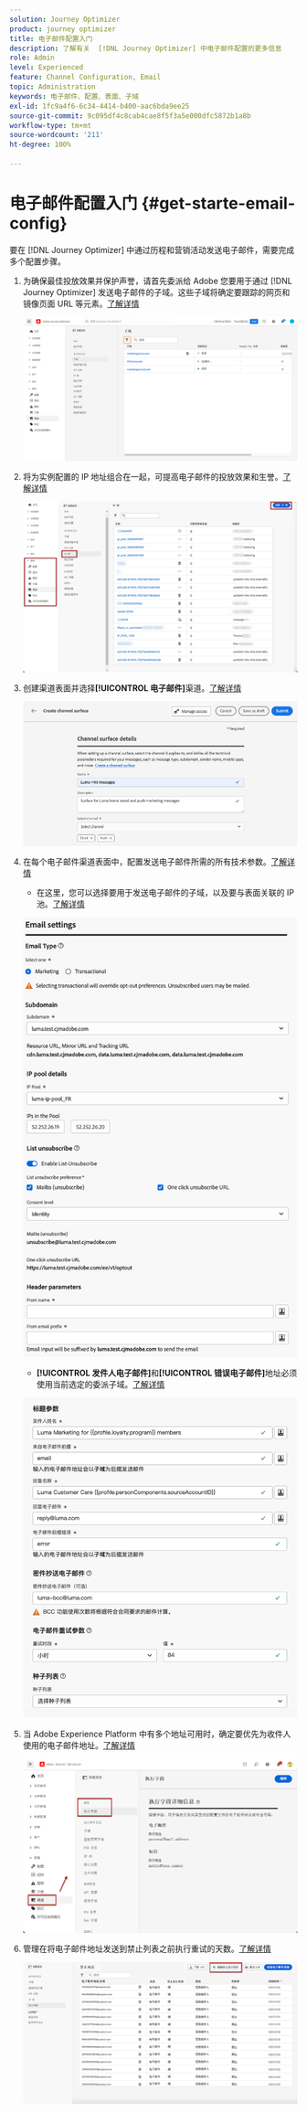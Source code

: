 ```yaml
---
solution: Journey Optimizer
product: journey optimizer
title: 电子邮件配置入门
description: 了解有关  [!DNL Journey Optimizer] 中电子邮件配置的更多信息
role: Admin
level: Experienced
feature: Channel Configuration, Email
topic: Administration
keywords: 电子邮件、配置、表面、子域
exl-id: 1fc9a4f6-6c34-4414-b400-aac6bda9ee25
source-git-commit: 9c095df4c8cab4cae8f5f3a5e000dfc5872b1a8b
workflow-type: tm+mt
source-wordcount: '211'
ht-degree: 100%

---
```


# 电子邮件配置入门 {#get-starte-email-config}

要在 [!DNL Journey Optimizer] 中通过历程和营销活动发送电子邮件，需要完成多个配置步骤。

1. 为确保最佳投放效果并保护声誉，请首先委派给 Adobe 您要用于通过 [!DNL Journey Optimizer] 发送电子邮件的子域。这些子域将确定要跟踪的网页和镜像页面 URL 等元素。[了解详情](../configuration/about-subdomain-delegation.md)

   ![](../configuration/assets/subdomain-list.png)

1. 将为实例配置的 IP 地址组合在一起，可提高电子邮件的投放效果和生誉。[了解详情](../configuration/ip-pools.md)

   ![](../configuration/assets/ip-pool-create.png)

1. 创建渠道表面并选择&#x200B;**[!UICONTROL 电子邮件]**&#x200B;渠道。[了解详情](../configuration/channel-surfaces.md)


   ![](../configuration/assets/preset-general.png)

1. 在每个电子邮件渠道表面中，配置发送电子邮件所需的所有技术参数。[了解详情](email-settings.md)

   * 在这里，您可以选择要用于发送电子邮件的子域，以及要与表面关联的 IP 池。[了解详情](email-settings.md#subdomains-and-ip-pools)

   ![](assets/surface-subdomain-ip-pool.png)

   * **[!UICONTROL 发件人电子邮件]**&#x200B;和&#x200B;**[!UICONTROL 错误电子邮件]**&#x200B;地址必须使用当前选定的委派子域。[了解详情](email-settings.md#email-header)

   ![](assets/preset-header.png)

1. 当 Adobe Experience Platform 中有多个地址可用时，确定要优先为收件人使用的电子邮件地址。[了解详情](../configuration/primary-email-addresses.md)

   ![](../configuration/assets/primary-address-execution-fields.png)

1. 管理在将电子邮件地址发送到禁止列表之前执行重试的天数。[了解详情](../configuration/manage-suppression-list.md)

   ![](../configuration/assets/suppression-list-edit-retries.png)

